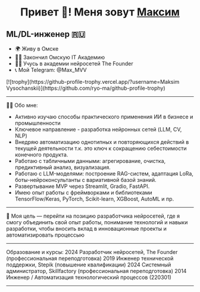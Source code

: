 <h1 align="center">Привет 👋! Меня зовут <a href="https://omsk.hh.ru/applicant/resumes/view?resume=39623e7bff0e0415d90039ed1f644274747769" target="_blank">Максим</a>
<H2>ML/DL-инженер 🇷🇺</h2>
<ul>
  <li>🌍 Живу в Омске
  <li>👨‍🎓 Закончил Омскую IT Академию
  <li>👨‍🎓 Учусь в академии нейросетей The Founder
  <li>📞 Мой Telegram: @Max_MVV
</ul>
[![trophy](https://github-profile-trophy.vercel.app/?username=Maksim Vysochanskii)](https://github.com/ryo-ma/github-profile-trophy)
<hr>
👨‍💻 Обо мне:
<ul>
  <li>Активно изучаю способы практического применения ИИ в бизнесе и промышленности
  <li>Ключевое направление - разработка нейронных сетей (LLM, CV, NLP)
  <li>Внедряю автоматизацию однотипных и повторяющихся действий в текущей деятельности т.к. это ключ к сокращению себестоимости конечного продукта.
  <li>Работаю с табличными данными: агрегирование, очистка, предиктивный анализ, визуализация.
  <li>Работаю с LLM-моделями: построение RAG-систем, адаптация LoRa, боты-нейроконсультанты с вариативной базой знаний.
  <li>Развертывание MVP через Streamlit, Gradio, FastAPI.
  <li>Имею опыт работы с фреймворками и библиотеками TensorFlow/Keras, PyTorch, Scikit-learn, XGBoost, AutoML и пр.
</ul>
<hr>
🎯 Моя цель — перейти на позицию разработчика нейросетей, где я смогу объединить свой опыт работы, понимание технологий и навыки разработки, чтобы вносить вклад в инновационные проекты и автоматизировать процессыю
<hr>
Образование и курсы:
2024 Разработчик нейросетей, The Founder (профессиональная переподготовка)
2019 Инженер технической поддержки, Stepik (повышение квалификации)
2024 Системный администратор, Skillfactory (профессиональная переподготовка)
2014 Инженер / Автоматизация технологический процессов (220301)
<hr>
